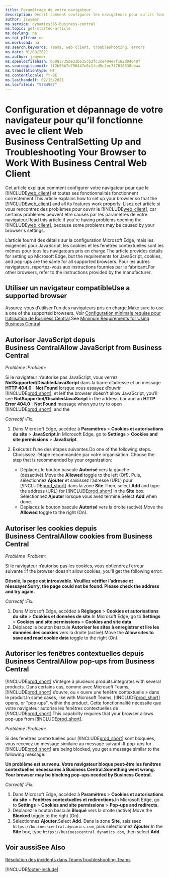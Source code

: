 ```yaml
---
title: Paramétrage de votre navigateur
description: Décrit comment configurer les navigateurs pour qu’ils fonctionnent avec Business Central et les produits qui y sont intégrés.
author: jswymer
ms.service: dynamics365-business-central
ms.topic: get-started-article
ms.devlang: na
ms.tgt_pltfrm: na
ms.workload: na
ms.search.keywords: Teams, web client, troubleshooting, errors
ms.date: 01/08/2021
ms.author: jswymer
ms.openlocfilehash: b5083735be31b635cb3fc3ce404e7f182d04640f
ms.sourcegitcommit: ff2b55b7e790447e0c1fcd5c2ec7f7610338ebaa
ms.translationtype: HT
ms.contentlocale: fr-BE
ms.lasthandoff: 02/15/2021
ms.locfileid: "5384987"
---
```

# <a name="setting-up-and-troubleshooting-your-browser-to-work-with-business-central-web-client"></a><span data-ttu-id="27016-103">Configuration et dépannage de votre navigateur pour qu’il fonctionne avec le client Web Business Central</span><span class="sxs-lookup"><span data-stu-id="27016-103">Setting Up and Troubleshooting Your Browser to Work With Business Central Web Client</span></span>

<span data-ttu-id="27016-104">Cet article explique comment configurer votre navigateur pour que le [!INCLUDE[web_client](includes/web_client.md)] et toutes ses fonctionnalités fonctionnent correctement.</span><span class="sxs-lookup"><span data-stu-id="27016-104">This article explains how to set up your browser so that the [!INCLUDE[web_client](includes/web_client.md)] and all its features work properly.</span></span> <span data-ttu-id="27016-105">Lisez cet article si vous rencontrez des problèmes pour ouvrir le [!INCLUDE[web_client](includes/web_client.md)], car certains problèmes peuvent être causés par les paramètres de votre navigateur.</span><span class="sxs-lookup"><span data-stu-id="27016-105">Read this article if you're having problems opening the [!INCLUDE[web_client](includes/web_client.md)], because some problems may be caused by your browser's settings.</span></span>

<span data-ttu-id="27016-106">L’article fournit des détails sur la configuration Microsoft Edge, mais les exigences pour JavaScript, les cookies et les fenêtres contextuelles sont les mêmes pour tous les navigateurs pris en charge.</span><span class="sxs-lookup"><span data-stu-id="27016-106">The article provides details for setting up Microsoft Edge, but the requirements for JavaScript, cookies, and pop-ups are the same for all supported browsers.</span></span> <span data-ttu-id="27016-107">Pour les autres navigateurs, reportez-vous aux instructions fournies par le fabricant.</span><span class="sxs-lookup"><span data-stu-id="27016-107">For other browsers, refer to the instructions provided by the manufacturer.</span></span>  

## <a name="use-a-supported-browser"></a><span data-ttu-id="27016-108">Utiliser un navigateur compatible</span><span class="sxs-lookup"><span data-stu-id="27016-108">Use a supported browser</span></span>

<span data-ttu-id="27016-109">Assurez-vous d’utiliser l’un des navigateurs pris en charge.</span><span class="sxs-lookup"><span data-stu-id="27016-109">Make sure to use a one of the supported browsers.</span></span> <span data-ttu-id="27016-110">Voir [Configuration minimale requise pour l’utilisation de Business Central](product-requirements.md#recommended-browsers).</span><span class="sxs-lookup"><span data-stu-id="27016-110">See [Minimum Requirements for Using Business Central](product-requirements.md#recommended-browsers).</span></span>  

## <a name="allow-javascript-from-business-central"></a><span data-ttu-id="27016-111">Autoriser JavaScript depuis Business Central</span><span class="sxs-lookup"><span data-stu-id="27016-111">Allow JavaScript from Business Central</span></span>

<span data-ttu-id="27016-112">*Problème :*</span><span class="sxs-lookup"><span data-stu-id="27016-112">*Problem:*</span></span>

<span data-ttu-id="27016-113">Si le navigateur n’autorise pas JavaScript, vous verrez **NotSupported/DisabledJavaScript** dans la barre d’adresse et un message **HTTP 404.0 - Not Found** lorsque vous essayez d’ouvrir [!INCLUDE[prod_short](includes/prod_short.md)], et le</span><span class="sxs-lookup"><span data-stu-id="27016-113">If the browser doesn't allow JavaScript, you'll see **NotSupported/DisabledJavaScript** in the address bar and an **HTTP Error 404.0 - Not Found** message when you try to open [!INCLUDE[prod_short](includes/prod_short.md)], and the</span></span> 

<!-- http://localhost:8080/NotSupported/DisabledJavaScript HTTP Error 404.0 - Not Found
The resource you are looking for has been removed, had its name changed, or is temporarily unavailable. -->

<span data-ttu-id="27016-114">*Correctif :*</span><span class="sxs-lookup"><span data-stu-id="27016-114">*Fix:*</span></span>

1. <span data-ttu-id="27016-115">Dans Microsoft Edge, accédez à **Paramètres** > **Cookies et autorisations du site** > **JavaScript**.</span><span class="sxs-lookup"><span data-stu-id="27016-115">In Microsoft Edge, go to **Settings** > **Cookies and site permissions** > **JavaScript**.</span></span>
2. <span data-ttu-id="27016-116">Exécutez l’une des étapes suivantes.</span><span class="sxs-lookup"><span data-stu-id="27016-116">Do one of the following steps.</span></span> <span data-ttu-id="27016-117">Choisissez l’étape recommandée par votre organisation :</span><span class="sxs-lookup"><span data-stu-id="27016-117">Choose the step that is recommended by your organization:</span></span>

    - <span data-ttu-id="27016-118">Déplacez le bouton bascule **Autorisé** vers la gauche (désactivé).</span><span class="sxs-lookup"><span data-stu-id="27016-118">Move the **Allowed** toggle to the left (Off).</span></span> <span data-ttu-id="27016-119">Puis, sélectionnez **Ajouter** et saisissez l’adresse (URL) pour [!INCLUDE[prod_short](includes/prod_short.md)] dans la zone **Site**.</span><span class="sxs-lookup"><span data-stu-id="27016-119">Then, select **Add** and type the address (URL) for [!INCLUDE[prod_short](includes/prod_short.md)] in the **Site** box.</span></span> <span data-ttu-id="27016-120">Sélectionnez **Ajouter** lorsque vous avez terminé.</span><span class="sxs-lookup"><span data-stu-id="27016-120">Select **Add** when done.</span></span>
    - <span data-ttu-id="27016-121">Déplacez le bouton bascule **Autorisé** vers la droite (activé).</span><span class="sxs-lookup"><span data-stu-id="27016-121">Move the **Allowed** toggle to the right (On).</span></span>

## <a name="allow-cookies-from-business-central"></a><span data-ttu-id="27016-122">Autoriser les cookies depuis Business Central</span><span class="sxs-lookup"><span data-stu-id="27016-122">Allow cookies from Business Central</span></span>

<span data-ttu-id="27016-123">*Problème :*</span><span class="sxs-lookup"><span data-stu-id="27016-123">*Problem:*</span></span>

<span data-ttu-id="27016-124">Si le navigateur n’autorise pas les cookies, vous obtiendrez l’erreur suivante :</span><span class="sxs-lookup"><span data-stu-id="27016-124">If the browser doesn't allow cookies, you'll get the following error:</span></span>

<span data-ttu-id="27016-125">**Désolé, la page est introuvable. Veuillez vérifier l’adresse et réessayer.**</span><span class="sxs-lookup"><span data-stu-id="27016-125">**Sorry, the page could not be found. Please check the address and try again.**</span></span> 

<span data-ttu-id="27016-126">*Correctif :*</span><span class="sxs-lookup"><span data-stu-id="27016-126">*Fix:*</span></span>

1. <span data-ttu-id="27016-127">Dans Microsoft Edge, accédez à **Réglages** > **Cookies et autorisations du site** > **Cookies et données de site**.</span><span class="sxs-lookup"><span data-stu-id="27016-127">In Microsoft Edge, go to **Settings** > **Cookies and site permissions** > **Cookies and site data**.</span></span>
2. <span data-ttu-id="27016-128">Déplacez le bouton bascule **Autoriser les sites à enregistrer et lire les données des cookies** vers la droite (activé).</span><span class="sxs-lookup"><span data-stu-id="27016-128">Move the **Allow sites to save and read cookie data** toggle to the right (On).</span></span>  

## <a name="allow-pop-ups-from-business-central"></a><a name="popup"></a><span data-ttu-id="27016-129">Autoriser les fenêtres contextuelles depuis Business Central</span><span class="sxs-lookup"><span data-stu-id="27016-129">Allow pop-ups from Business Central</span></span>

[!INCLUDE[prod_short](includes/prod_short.md)] <span data-ttu-id="27016-130">s’intègre à plusieurs produits.</span><span class="sxs-lookup"><span data-stu-id="27016-130">integrates with several products.</span></span> <span data-ttu-id="27016-131">Dans certains cas, comme avec Microsoft Teams, [!INCLUDE[prod_short](includes/prod_short.md)] s’ouvre, ou « ouvre une fenêtre contextuelle » dans le produit.</span><span class="sxs-lookup"><span data-stu-id="27016-131">In some cases, like with Microsoft Teams, [!INCLUDE[prod_short](includes/prod_short.md)] opens, or "pop-ups", within the product.</span></span> <span data-ttu-id="27016-132">Cette fonctionnalité nécessite que votre navigateur autorise les fenêtres contextuelles de [!INCLUDE[prod_short](includes/prod_short.md)].</span><span class="sxs-lookup"><span data-stu-id="27016-132">This capability requires that your browser allows pop-ups from [!INCLUDE[prod_short](includes/prod_short.md)].</span></span>

<span data-ttu-id="27016-133">*Problème :*</span><span class="sxs-lookup"><span data-stu-id="27016-133">*Problem:*</span></span>

<span data-ttu-id="27016-134">Si des fenêtres contextuelles pour [!INCLUDE[prod_short](includes/prod_short.md)] sont bloquées, vous recevez un message similaire au message suivant :</span><span class="sxs-lookup"><span data-stu-id="27016-134">If pop-ups for [!INCLUDE[prod_short](includes/prod_short.md)] are being blocked, you get a message similar to the following message:</span></span>

<span data-ttu-id="27016-135">**Un problème est survenu. Votre navigateur bloque peut-être les fenêtres contextuelles nécessaires à Business Central.**</span><span class="sxs-lookup"><span data-stu-id="27016-135">**Something went wrong. Your browser may be blocking pop-ups needed by Business Central.**</span></span>

<!--
Something went wrong
Your browser may be blocking pop-ups needed by Business Central.

Change your browser settings to allow pop-ups or allow this for trusted domains, then try again.
If these settings are managed for your organization, you should contact your administrator for assistance.

Try again
-->
<span data-ttu-id="27016-136">*Correctif :*</span><span class="sxs-lookup"><span data-stu-id="27016-136">*Fix:*</span></span>

1. <span data-ttu-id="27016-137">Dans Microsoft Edge, accédez à **Paramètres** > **Cookies et autorisations du site** > **Fenêtres contextuelles et redirections**.</span><span class="sxs-lookup"><span data-stu-id="27016-137">In Microsoft Edge, go to **Settings** > **Cookies and site permissions** > **Pop-ups and redirects**.</span></span>
2. <span data-ttu-id="27016-138">Déplacez le bouton bascule **Bloqué** vers la droite (activé).</span><span class="sxs-lookup"><span data-stu-id="27016-138">Move the **Blocked** toggle to the right (On).</span></span>
3. <span data-ttu-id="27016-139">Sélectionnez **Ajouter**.</span><span class="sxs-lookup"><span data-stu-id="27016-139">Select **Add**.</span></span> <span data-ttu-id="27016-140">Dans la zone **Site**, saisissez `https://businesscentral.dynamics.com`, puis sélectionnez **Ajouter**.</span><span class="sxs-lookup"><span data-stu-id="27016-140">In the **Site** box, type `https://businesscentral.dynamics.com`, then select **Add**.</span></span>

## <a name="see-also"></a><span data-ttu-id="27016-141">Voir aussi</span><span class="sxs-lookup"><span data-stu-id="27016-141">See Also</span></span>

[<span data-ttu-id="27016-142">Résolution des incidents dans Teams</span><span class="sxs-lookup"><span data-stu-id="27016-142">Troubleshooting Teams</span></span>](admin-teams-troubleshooting.md)  

[!INCLUDE[footer-include](includes/footer-banner.md)]